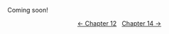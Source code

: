 <!-- Pages 107-111 -->
Coming soon!

<div style="text-align: center">
<a href="http://ofvioletsandlicorice.tumblr.com/post/130908092409/of-violets-and-licorice-chapter-12">&larr;&nbsp;Chapter 12</a>&nbsp;&nbsp;
<a href="http://ofvioletsandlicorice.tumblr.com/post/130908130064/of-violets-and-licorice-chapter-14">Chapter 14&nbsp;&rarr;</a>

</div>
<script>
setupLocSave();
</script>
